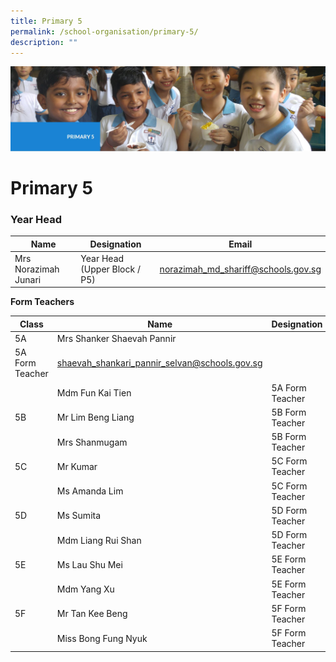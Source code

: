 ```yaml
---
title: Primary 5
permalink: /school-organisation/primary-5/
description: ""
---
```

![](/images/primary%205.jpg)


# **Primary 5**

### Year Head

|Name|	Designation|	Email|
|----|----|----|
|Mrs Norazimah Junari	|Year Head (Upper Block / P5)	|norazimah_md_shariff@schools.gov.sg|

**Form Teachers**

| Class | Name | Designation | Contact | 
| -------- | -------- | -------- |-------- |
|5A|	Mrs Shanker Shaevah Pannir|
5A Form Teacher	|shaevah_shankari_pannir_selvan@schools.gov.sg|
||Mdm Fun Kai Tien	|5A Form Teacher|	fun_kai_tien@schools.gov.sg|
|5B|	Mr Lim Beng Liang	|5B Form Teacher|	lim_beng_liang@schools.gov.sg|
||Mrs Shanmugam	|5B Form Teacher|	palaniyandi_magasvari@schools.gov.sg|
|5C|	Mr Kumar	|5C Form Teacher|	kumaresan_arasapam@schools.gov.sg|
||Ms Amanda Lim	|5C Form Teacher	|xinmin_ps@moe.edu.sg|
|5D|	Ms Sumita	|5D Form Teacher|	sumita_kunalingam@schools.gov.sg|
||Mdm Liang Rui Shan|	5D Form Teacher|	liang_ruishan@schools.gov.sg|
|5E	|Ms Lau Shu Mei	|5E Form Teacher|	lau_shu_mei@schools.gov.sg|
||Mdm Yang Xu	|5E Form Teacher	|yang_xu@schools.gov.sg|
|5F	|Mr Tan Kee Beng	|5F Form Teacher|	tan_kee_beng@schools.gov.sg|
||Miss Bong Fung Nyuk	|5F Form Teacher|	bong_fung_nyuk@schools.gov.sg|
